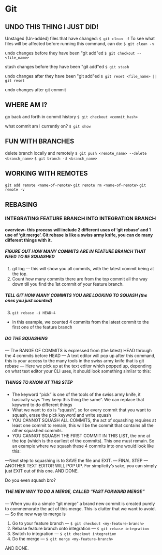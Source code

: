 # Git

## UNDO THIS THING I JUST DID!

Unstaged (Un-added) files that have changed:
`$ git clean -f`
To see what files will be affected before running this command, can do:
`$ git clean -n`

undo changes before they have been "git add"ed
`$ git checkout -- <file_name>`

stash changes before they have been "git add"ed
`$ git stash`

undo changes after they have been "git add"ed
`$ git reset <file_name> || git reset`

undo changes after git commit


## WHERE AM I?

go back and forth in commit history
`$ git checkout <commit_hash>`

what commit am I currently on?
`$ git show`


## FUN WITH BRANCHES

delete branch locally and remotely
`$ git push <remote_name> --delete <branch_name>`
`$ git branch -d <branch_name>`


## WORKING WITH REMOTES

`git add remote <name-of-remote>`
`git remote rm <name-of-remote>`
`git remote -v`


## REBASING

### INTEGRATING FEATURE BRANCH INTO INTEGRATION BRANCH

#### overview- this process will include 2 different uses of ‘git rebaseʼ and 1 use of ‘git mergeʼ. Git rebase is like a swiss army knife, you can do many different things with it.
##### FIGURE OUT HOW MANY COMMITS ARE IN FEATURE BRANCH THAT NEED TO BE SQUASHED
1. git log — this will show you all commits, with the latest commit being at the top.
2. Count how many commits there are from the top commit all the way down till you find the 1st commit of your feature branch.
##### TELL GIT HOW MANY COMMITS YOU ARE LOOKING TO SQUASH (the ones you just counted)
3. `git rebase -i HEAD~4`
  * In this example, we counted 4 commits from the latest commit to the first one of the feature branch
##### DO THE SQUASHING
— The RANGE OF COMMITS is expressed from (the latest) HEAD through the 4 commits before HEAD
— A text editor will pop up after this command, this is your access to the many tools in the swiss army knife that is git rebase
— Here we pick up at the text editor which popped up, depending on what text editor your CLI uses, it should look something similar to this:
##### THINGS TO KNOW AT THIS STEP
- The keyword “pick” is one of the tools of the swiss army knife, it basically
says “hey keep this thing the same”. We can replace that keyword to
do different things
- What we want to do is “squash”, so for every commit that you want to
squash, erase the pick keyword and write squash
- YOU CANNOT SQUASH ALL COMMITS, the act of squashing requires at
least one commit to remain, this will be the commit that contains all
the other squashed commits.
- YOU CANNOT SQUASH THE FIRST COMMIT IN THIS LIST, the one at
the top (which is the earliest of the commits). This one must remain.
So an example where we squash these 4 commits into one would look like this:

 —Next step to squashing is to SAVE the file and EXIT.
— FINAL STEP — ANOTHER TEXT EDITOR WILL POP UP.
For simplicityʼs sake, you can simply just EXIT out of this one. AND DONE. 

Do you even squash bro?

##### THE NEW WAY TO DO A MERGE, CALLED “FAST FORWARD MERGE”
— When you do a simple “git merge” a brand new commit is created purely to commemorate the act of this merge. This is clutter that we want to avoid.
— So the new way to merge is
1. Go to your feature branch — `$ git checkout <my-feature-branch>`
2. Rebase feature branch onto integration — `$ git rebase integration`
3. Switch to integration — `$ git checkout integration`
4. Do the merge — `$ git merge <my-feature-branch>`

AND DONE.
